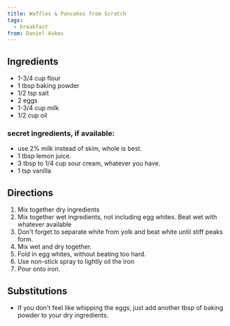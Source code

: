 ```yaml
---
title: Waffles & Pancakes from Scratch
tags:
  - breakfast
from: Daniel Aukes
---
```

## Ingredients

-   1-3/4 cup flour
-   1 tbsp baking powder
-   1/2 tsp salt
-   2 eggs
-   1-3/4 cup milk
-   1/2 cup oil

### secret ingredients, if available:

-   use 2% milk instead of skim, whole is best.
-   1 tbsp lemon juice.
-   3 tbsp to 1/4 cup sour cream, whatever you have.
-   1 tsp vanilla

## Directions

1.  Mix together dry ingredients
2.  Mix together wet ingredients, not including egg whites. Beat wet with whatever available
3.  Don't forget to separate white from yolk and beat white until stiff peaks form.
4.  Mix wet and dry together.
5.  Fold in egg whites, without beating too hard.
5.  Use non-stick spray to lightly oil the iron
6.  Pour onto iron.

## Substitutions

* If you don't feel like whipping the eggs, just add another tbsp of baking powder to your dry ingredients.